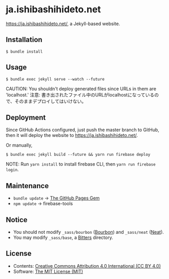 ja.ishibashihideto.net
======================

<https://ja.ishibashihideto.net/>, a Jekyll-based website.

Installation
------------

```console
$ bundle install
```

Usage
-----

```console
$ bundle exec jekyll serve --watch --future
```

CAUTION: You shouldn't deploy generated files since URLs in them are 'localhost.'
注意: 書き出されたファイル中のURLがlocalhostになっているので、そのままデプロイしてはいけない。

Deployment
----------

Since GitHub Actions configured, just push the master branch to GitHub, then it will deploy the website to <https://ja.ishibashihideto.net/>.

Or manually,

```console
$ bundle exec jekyll build --future && yarn run firebase deploy
```

NOTE: Run `yarn install` to install firebase CLI, then `yarn run firebase login`.

Maintenance
----------

- `bundle update` -> [The GitHub Pages Gem](https://pages.github.com/versions/)
- `npm update` -> firebase-tools

Notice
------

- You should not modify `_sass/bourbon` ([Bourbon](http://bourbon.io/)) and `_sass/neat` ([Neat](http://neat.bourbon.io/)).
- You may modify `_sass/base`, a [Bitters](http://bitters.bourbon.io/) directory.

License
-------

- Contents: [Creative Commons Attribution 4.0 International (CC BY 4.0)](http://creativecommons.org/licenses/by/4.0/)
- Software: [The MIT License (MIT)](http://opensource.org/licenses/MIT)
